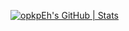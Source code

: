 [![opkpEh's GitHub | Stats](https://stats.quine.sh/opkpEh/github?theme=dark)](https://quine.sh?utm_source=widgets&utm_campaign=opkpEh)
